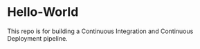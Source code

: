 # Hello-World
This repo is for building a Continuous Integration and Continuous Deployment pipeline.
